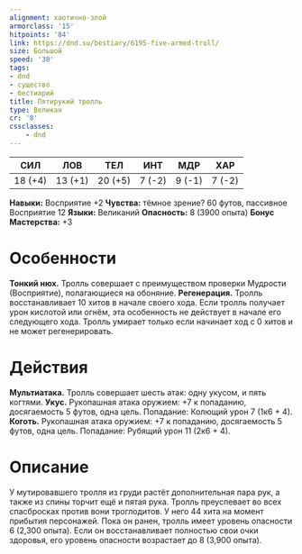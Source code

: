 ```yaml
---
alignment: хаотично-злой
armorclass: '15'
hitpoints: '84'
link: https://dnd.su/bestiary/6195-five-armed-troll/
size: Большой
speed: '30'
tags:
- dnd
- существо
- бестиарий
title: Пятирукий тролль
type: Великан
cr: '8'
cssclasses:
    - dnd
---
```



| СИЛ | ЛОВ | ТЕЛ | ИНТ | МДР | ХАР |
|---|---|---|---|---|---|
| 18 (+4) | 13 (+1) | 20 (+5) | 7 (-2) | 9 (-1) | 7 (-2) |
**Навыки:** Восприятие +2
**Чувства:** тёмное зрение? 60 футов, пассивное Восприятие 12
**Языки:** Великаний
**Опасность:** 8 (3900 опыта)
**Бонус Мастерства:** +3


# Особенности
**Тонкий нюх.** Тролль совершает с преимуществом проверки Мудрости (Восприятие), полагающиеся на обоняние.
**Регенерация.** Тролль восстанавливает 10 хитов в начале своего хода. Если тролль получает урон кислотой или огнём, эта особенность не действует в начале его следующего хода. Тролль умирает только если начинает ход с 0 хитов и не может регенерировать.


# Действия
**Мультиатака.** Тролль совершает шесть атак: одну укусом, и пять когтями.
**Укус.** Рукопашная атака оружием: +7 к попаданию, досягаемость 5 футов, одна цель. Попадание: Колющий урон 7 (1к6 + 4).
**Коготь.** Рукопашная атака оружием: +7 к попаданию, досягаемость 5 футов, одна цель. Попадание: Рубящий урон 11 (2к6 + 4).


# Описание
У мутировавшего тролля из груди растёт дополнительная пара рук, а также из спины торчит ещё и пятая рука. Тролль преуспевает во всех спасбросках против вони троглодитов. У него 44 хита на момент прибытия персонажей. Пока он ранен, тролль имеет уровень опасности 6 (2,300 опыта). Если он восстанавливает полностью свои очки здоровья, его уровень опасности возрастает до 8 (3,900 опыта).